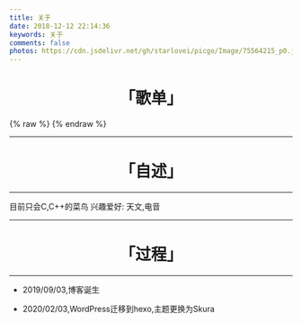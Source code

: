```yaml
---
title: 关于
date: 2018-12-12 22:14:36
keywords: 关于
comments: false
photos: https://cdn.jsdelivr.net/gh/starlovei/picgo/Image/75564215_p0.jpg
---
```

# <center>「歌单」</center>

{% raw %}
<meting-js
  server="netease"
  type="playlist"
  id="104369664"
  mutex="true">
</meting-js>
{% endraw %}

***
# <center>「自述」</center>
***
目前只会C,C++的菜鸟
兴趣爱好: 天文,电音
***
# <center> 「过程」</center>
***
+ 2019/09/03,博客诞生

+ 2020/02/03,WordPress迁移到hexo,主题更换为Skura